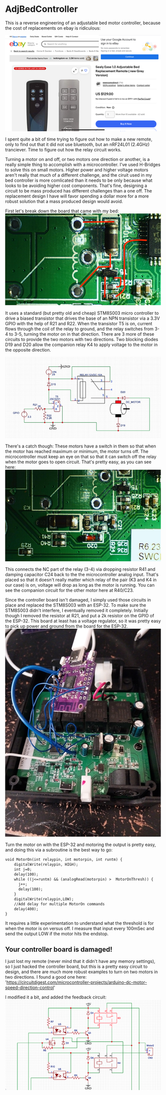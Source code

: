 # AdjBedController

This is a reverse engineering of an adjustable bed motor controller, because the cost of replacements on ebay is ridiculous:

![alt text](SealyEaseRemote-eBay.png?raw=true)

I spent quite a bit of time trying to figure out how to make a new remote, only to find out that it did not use bluetooth, but an nRF24L01 (2.4GHz) tranciever. Time to figure out how the relay circuit works.

Turning a motor on and off, or two motors one direction or another, is a really simple thing to accomplish with a microcontroller. I've used H-Bridges to solve this on small motors. Higher power and higher voltage motors aren't really that much of a different challenge, and the ciruit used in my bed controller is more comlicated than it needs to be only because what looks to be avoiding higher cost components. That's fine, designing a circuit to be mass produced has different challenges than a one off. The replacement design I have will favor spending a dollar more for a more robust solution that a mass produced design would avoid.

First let's break down the board that came with my bed:
![alt text](AdjBedRelayCrkt.JPG?raw=true)

It uses a standard (but pretty old and cheap) STM8S003 micro controller to drive a biased transistor that drives the base of an NPN transistor via a 3.3V GPIO with the help of R21 and R22. When the transistor T5 is on, current flows through the coil of the relay to ground, and the relay switches from 3-4 to 3-5, turning the motor on in that direction. There are 3 more of these circuits to provide the two motors with two directions. Two blocking diodes D19 and D20 allow the companion relay K4 to apply voltage to the motor in the opposite direction.  

![alt text](MotorDriverSchematic.jpg?raw=true)

There's a catch though: These motors have a switch in them so that when the motor has reached maximum or minimum, the motor turns off. The microcontroller must keep an eye on that so that it can switch off the relay when the motor goes to open circuit. That's pretty easy, as you can see here:
![alt text](AdjBedFeedBack.JPG?raw=true)  

This connects the NC part of the relay (3-4) via dropping resistor R41 and damping capacitor C24 back to the the microcontroller analog input. That's placed so that it doesn't really matter which relay of the pair (K3 and K4 in our case) is on, voltage will drop as long as the motor is running. You can see the companion circuit for the other motor here at R40/C23. 

Since the controller board isn't damaged, I simply used those circuits in place and replaced the STM8S003 with an ESP-32. To make sure the STM8S003 didn't interfere, I eventually removed it completely. Initially though I removed the resistor at R21, and put a 2k resistor on the GPIO of the ESP-32. This board at least has a voltage regulator, so it was pretty easy to pick up power and ground from the board for the ESP-32.
![alt text](AdjBedMotorController.jpg?raw=true)

Turn the motor on with the ESP-32 and motoring the output is pretty easy, and doing this via a subroutine is the best way to go:

```
void MotorOn(int relaypin, int motorpin, int runtm) {
    digitalWrite(relaypin, HIGH);
    int j=0;
    delay(100);
    while ((j<=runtm) && (analogRead(motorpin) >  MotorOnThresh)) {
      j++;
      delay(100);
    }
    digitalWrite(relaypin,LOW);
    //Add delay for multiple MotorOn commands
    delay(400);
}
```
It requires a little experimentation to understand what the threshold is for when the motor is on versus off. I measure that input every 100mSec and send the output LOW if the motor hits the endstop.

## Your controller board is damaged!

I just lost my remote (never mind that it didn't have any memory settings), so I just hacked the controller board, but this is a pretty easy circuit to design, and there are much more robust examples to turn on two motors in two directions. I found a good one here: 'https://circuitdigest.com/microcontroller-projects/arduino-dc-motor-speed-direction-control'

I modified it a bit, and added the feedback circuit:
![alt text](BetterMotorDriverSchematic.png?raw=true)





